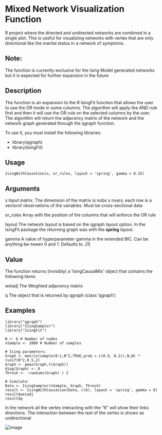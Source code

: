 # Mixed Network Visualization Function

R project where the directed and undirected networks are combined in a single plot. This is useful for visualizing networks with vertex that are only directional like the marital status in a network of symptoms.

## Note:

The function is currently exclusive for the Ising Model generated networks but it is expected for further expansion in the future

## Description

The function is an expansion to the R IsingFit function that allows the user to use the OR mode in some columns. The algorithm will apply the AND rule first and then it will use the OR rule on the selected columns by the user. The algorithm will return the adjacency matrix of the network and the network graph generated through the qgraph function.

To use it, you must install the following libraries:

* library(qgraph)
* library(IsingFit)

## Usage

```
IsingWithCausation(x, or_rules, layout = 'spring', gamma = 0.25)
```

## Arguments

x             Input matrix. The dimension of the matrix is nobs x nvars; each row is a vectorof observations of the variables. Must be cross-sectional data

or_rules      Array with the position of the columns that will enforce the OR rule

layout        The network layout is based on the qgraph layout option. In the IsingFit package the returning graph was with the **spring** layout.

gamma         A value of hyperparameter gamma in the extended BIC. Can be anything be-tween 0 and 1. Defaults to .25

## Value

The function returns (invisibly) a ’IsingCausalMix’ object that contains the following items

weiadj        The Weighted adjacency matrix

q             The object that is returned by qgraph (class ’qgraph’)

## Examples

```
library("qgraph")
library("IsingSampler")
library("IsingFit")

N <- 6 # Number of nodes
nSample <- 1000 # Number of samples

# Ising parameters:
Graph <- matrix(sample(0:1,N^2,TRUE,prob = c(0.8, 0.2)),N,N) * runif(N^2,0.5,2)
Graph <- pmax(Graph,t(Graph))
diag(Graph) <- 0
Thresh <- -rowSums(Graph) / 2

# Simulate:
Data <- IsingSampler(nSample, Graph, Thresh)
result <- IsingWithCausation(Data, c(6), layout = 'spring', gamma = 0)
result$weiadj
result$q
```
In the network all the vertex interacting with the "6" will show their links directions. The interaction between the rest of the vertex is shown as undirectional

![image](https://user-images.githubusercontent.com/2396435/112576311-6ad12880-8dc8-11eb-9697-ed66f25326c5.png)


